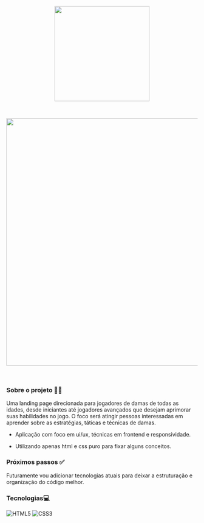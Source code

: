 <p align="center">
<img src="https://i.postimg.cc/7h4rf4VX/damas-premeir-logo.png" width="250" height="" align="center"></img>
<p>
<br>

<p align="center">
<img src="https://i.postimg.cc/YSGmcX0b/damas-linkdin.png" width="650" height="" align="center"></img>
<p>
<br>
  
### Sobre o projeto 🗿🍷

Uma landing page direcionada para jogadores de damas de todas as idades, desde iniciantes até jogadores avançados que desejam aprimorar suas habilidades no jogo. O foco será atingir pessoas interessadas em aprender sobre as estratégias, táticas e técnicas de damas.

-  Aplicação com foco em ui/ux, técnicas em frontend e responsividade.

-  Utilizando apenas html e css puro para fixar alguns conceitos.

### Próximos passos ✅

Futuramente vou adicionar tecnologias atuais para deixar a estruturação e organização do código melhor.

### Tecnologias💻

![HTML5](https://img.shields.io/badge/html5-%23E34F26.svg?style=for-the-badge&logo=html5&logoColor=white) ![CSS3](https://img.shields.io/badge/css3-%231572B6.svg?style=for-the-badge&logo=css3&logoColor=white)

